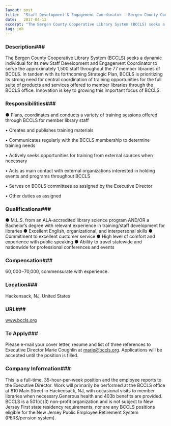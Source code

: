 ```yaml
---
layout: post
title:  "Staff Development & Engagement Coordinator - Bergen County Cooperative Library System (BCCLS)"
date:   2017-04-13
excerpt: "The Bergen County Cooperative Library System (BCCLS) seeks a dynamic individual for its new Staff Development and Engagement Coordinator to serve the approximately 1,500 staff throughout the 77 member libraries of BCCLS. In tandem with its forthcoming Strategic Plan, BCCLS is prioritizing its strong need for central coordination of training..."
tag: job
---
```


### Description###

The Bergen County Cooperative Library System (BCCLS) seeks a dynamic individual for its new Staff Development and Engagement Coordinator to serve the approximately 1,500 staff throughout the 77 member libraries of BCCLS. In tandem with its forthcoming Strategic Plan, BCCLS is prioritizing its strong need for central coordination of training opportunities for the full suite of products and services offered to member libraries through the BCCLS office. Innovation is key to growing this important focus of BCCLS.


### Responsibilities###

●      Plans, coordinates and conducts a variety of training sessions offered through BCCLS for member library staff

• 	Creates and publishes training materials

• 	Communicates regularly with the BCCLS membership to determine training needs

• 	Actively seeks opportunities for training from external sources when necessary

• 	Acts as main contact with external organizations interested in holding events and programs throughout BCCLS

• 	Serves on BCCLS committees as assigned by the Executive Director

• 	Other duties as assigned



### Qualifications###

● M.L.S. from an ALA-accredited library science program AND/OR a Bachelor’s degree with relevant experience in training/staff development for libraries
● Excellent English, organizational, and interpersonal skills 
● Commitment to excellent customer service 
● High level of comfort and experience with public speaking 
● Ability to travel statewide and nationwide for professional conferences and events 



### Compensation###

$60,000-$70,000, commensurate with experience.


### Location###

Hackensack, NJ, United States


### URL###

www.bccls.org

### To Apply###

Please e-mail your cover letter, resume and list of three references to Executive Director Marie Coughlin at marie@bccls.org. Applications will be accepted until the position is filled. 


### Company Information###

This is a full-time, 35-hour-per-week position and the employee reports to the Executive Director. Work will primarily be performed at the BCCLS office at 810 Main Street in Hackensack, NJ, with occasional visits to member libraries when necessary.Generous health and 403b benefits are provided. BCCLS is a 501(c)(3) non-profit organization and is not subject to New Jersey First state residency requirements, nor are any BCCLS positions eligible for the New Jersey Public Employee Retirement System (PERS/pension system).



